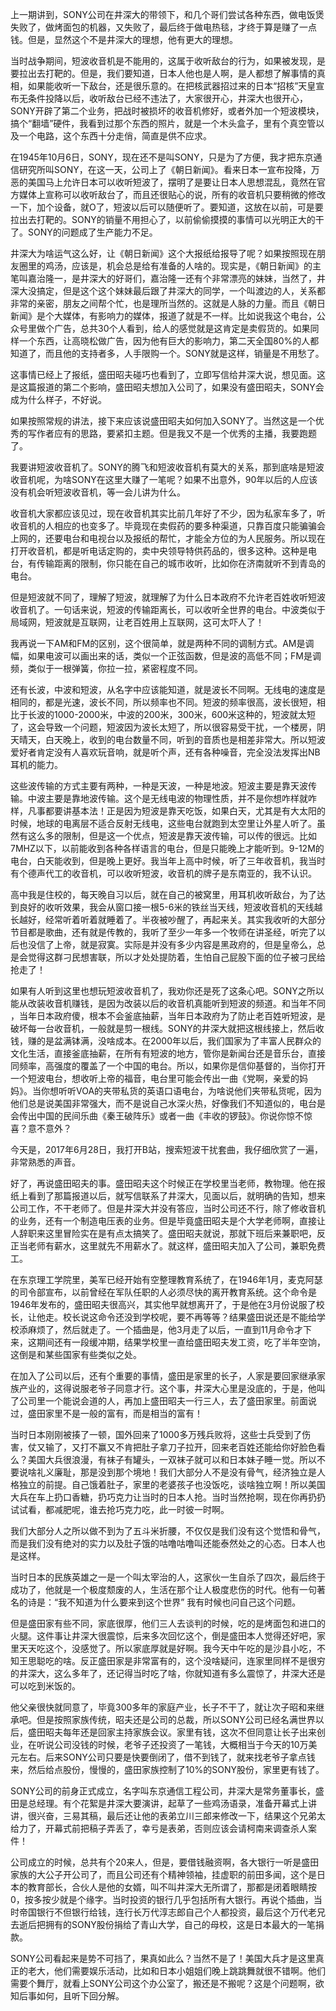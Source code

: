 上一期讲到，SONY公司在井深大的带领下，和几个哥们尝试各种东西，做电饭煲失败了，做烤面包的机器，又失败了，最后终于做电热毯，才终于算是赚了一点钱。但是，显然这个不是井深大的理想，他有更大的理想。

当时战争期间，短波收音机是不能用的，这属于收听敌台的行为，如果被发现，是要拉出去打靶的。但是，我们要知道，日本人他也是人啊，是人都想了解事情的真相，如果能收听一下敌台，还是很乐意的。在把核武器招过来的日本“招核”天皇宣布无条件投降以后，收听敌台已经不违法了，大家很开心，井深大也很开心，SONY开辟了第二个业务，把战时被损坏的收音机修好，或者外加一个短波模块，搞个“翻墙”硬件，我看到过那个东西的照片，就是一个木头盒子，里有个真空管以及一个电路，这个东西十分走俏，简直是供不应求。

在1945年10月6日，SONY，现在还不是叫SONY，只是为了方便，我才把东京通信研究所叫SONY，在这一天，公司上了《朝日新闻》。看来日本一宣布投降，万恶的美国马上允许日本可以收听短波了，摆明了是要让日本人思想混乱，竟然在官方媒体上宣称可以收听敌台了，而且还很贴心的说，所有的收音机只要稍微的修改一下，加个设备，就O了，短波以后可以随便听了。要知道，这放在以前，可是要拉出去打靶的。SONY的销量不用担心了，以前偷偷摸摸的事情可以光明正大的干了。SONY的问题成了生产能力不足。

井深大为啥运气这么好，让《朝日新闻》这个大报纸给报导了呢？如果按照现在朋友圈里的鸡汤，应该是，机会总是给有准备的人啥的。现实是，《朝日新闻》的主笔叫嘉治隆一，是井深大的好哥们，嘉治隆一还有个非常漂亮的妹妹，当然了，井深大没搞定，但是这个这个妹妹最后跟了井深大的同学，一个叫渡边的人，关系都非常的亲密，朋友之间帮个忙，也是理所当然的。这就是人脉的力量。而且《朝日新闻》是个大媒体，有影响力的媒体，报道了就是不一样。比如说我这个电台，公众号里做个广告，总共30个人看到，给人的感觉就是这肯定是卖假货的。如果同样一个东西，让高晓松做广告，因为他有巨大的影响力，第二天全国80%的人都知道了，而且他的支持者多，人手限购一个。SONY就是这样，销量是不用愁了。

这事情已经上了报纸，盛田昭夫碰巧也看到了，立即写信给井深大说，想见面。这是这篇报道的第二个影响，盛田昭夫想加入公司了，如果没有盛田昭夫，SONY会成为什么样子，不好说。

如果按照常规的讲法，接下来应该说盛田昭夫如何加入SONY了。当然这是一个优秀的写作者应有的思路，要紧扣主题。但是我又不是一个优秀的主播，我要跑题了。

我要讲短波收音机了。SONY的腾飞和短波收音机有莫大的关系，那到底啥是短波收音机呢，为啥SONY在这里大赚了一笔呢？如果不出意外，90年以后的人应该没有机会听短波收音机，等一会儿讲为什么。

收音机大家都应该见过，现在收音机其实比前几年好了不少，因为私家车多了，听收音机的人相应的也变多了。毕竟现在卖假药的要多种渠道，只靠百度只能骗骗会上网的，还要电台和电视台以及报纸的帮忙，才能全方位的为人民服务。所以现在打开收音机，都是听电话定购的，卖中央领导特供药品的，很多这种。这种是电台，有传输距离的限制，你只能在自己的城市收听，比如你在济南就听不到青岛的电台。

但是短波就不同了，理解了短波，就理解了为什么日本政府不允许老百姓收听短波收音机了。一句话来说，短波的传输距离长，可以收听全世界的电台。中波类似于局域网，短波就是互联网，让老百姓用上互联网，这可太吓人了！

我再说一下AM和FM的区别，这个很简单，就是两种不同的调制方式。AM是调幅，如果电波可以画出来的话，类似一个正弦函数，但是波的高低不同；FM是调频，类似于一根弹簧，你拉一拉，紧密程度不同。

还有长波，中波和短波，从名字中应该能知道，就是波长不同啊。无线电的速度是相同的，都是光速，波长不同，所以频率也不同。短波的频率很高，波长很短，相比于长波的1000-2000米，中波的200米，300米，600米这种的，短波就太短了，这会导致一个问题，短波因为波长太短了，所以很容易受干扰，一个楼房，阴天晴天，白天晚上，收到的电台数量不同，听到的音质也是相差非常大。所以短波爱好者肯定没有人喜欢玩音响，就是听个声，还有各种噪音，完全没法发挥出NB耳机的能力。

这些波传输的方式主要有两种，一种是天波，一种是地波。短波主要是靠天波传输。中波主要是靠地波传输。这个是无线电波的物理性质，并不是你想咋样就咋样，凡事都要讲基本法！正是因为短波是靠天吃饭，如果白天，尤其是有大太阳的时候，地球的电离层不适合反射无线电，这些电台就跑到太空里让外星人听了。虽然有这么多的限制，但是这一个优点，短波是靠天波传输，可以传的很远。比如7MHZ以下，以前能收到各种各样语言的电台，但是只能晚上才能听到。9-12M的电台，白天能收到，但是晚上更好。我当年上高中时候，听了三年收音机，我当时有个德声代工的收音机，可以收听短波，收音机的牌子是东南亚的，我不认识。

高中我是住校的，每天晚自习以后，就在自己的被窝里，用耳机收听敌台，为了达到良好的收听效果，我会从窗口接一根5-6米的铁丝当天线，短波收音机的天线越长越好，经常听着听着就睡着了。半夜被吵醒了，再起来关。其实我收听的大部分节目都是歌曲，还有就是传教的，我听了至少一年多一个牧师在讲圣经，听完了以后也没信了上帝，就是寂寞。实际是并没有多少内容是黑政府的，但是皇帝么，总是会觉得这群刁民想害联，所以才处处提防着，生怕自己屁股下面的位子被刁民给抢走了！

如果有人听到这里也想玩短波收音机了，我劝你还是死了这条心吧。SONY之所以能从改装收音机赚钱，是因为改装以后的收音机真能听到短波的频道。和当年不同 ，当年日本政府傻，根本不会釜底抽薪，当年日本政府为了防止老百姓听短波，是破坏每一台收音机，一般就是剪一根线。SONY的井深大就把这根线接上，然后收钱，赚的是盆满钵满，没啥成本。在2000年以后，我们国家为了丰富人民群众的文化生活，直接釜底抽薪，在所有有短波的地方，管你是新闻台还是音乐台，直接同频率，高强度的覆盖了一个中国的电台。所以，如果你是信仰基督的，当你打开一个短波电台，想收听上帝的福音，电台里可能会传出一曲《党啊，亲爱的妈妈》。当你想听听VOA的夹带私货的英语口语电台，为啥说他们夹带私货呢，因为他们总是说美国非常强大，而不是说自己水深火热，好像我们不知道似的，电台是会传出中国的民间乐曲《秦王破阵乐》或者一曲《丰收的锣鼓》。你说你惊不惊喜？意不意外？

今天是，2017年6月28日，我打开B站，搜索短波干扰套曲，我仔细欣赏了一遍，非常熟悉的声音。

好了，再说盛田昭夫的事。盛田昭夫这个时候正在学校里当老师，教物理。他在报纸上看到了那篇报道以后，就写信联系了井深大，见面以后，就明确的告知，想来公司工作，不干老师了。但是井深大并没有答应，当时公司还不行，除了修收音机的业务，还有一个制造电压表的业务。但是毕竟盛田昭夫是个大学老师啊，直接让人辞职来这里冒险实在是有点太搞笑了。盛田昭夫就说，那就下班后来兼职吧，反正当老师有薪水，这里就先不用薪水了。就这样，盛田昭夫加入了公司，兼职免费工。

在东京理工学院里，美军已经开始有空整理教育系统了，在1946年1月，麦克阿瑟的司令部宣布，以前曾经在军队任职的人必须尽快的离开教育系统。这个命令是1946年发布的，盛田昭夫很高兴，其实他早就想离开了，于是他在3月份说服了校长，让他走。校长说这命令还没到学校呢，要不再等等？结果盛田说还是不能给学校添麻烦了，然后就走了。一个插曲是，他3月走了以后，一直到11月命令才下来，这期间还有一段缓冲期，结果学校里一直给盛田昭夫发工资，吃了半年空饷，这倒是和某些国家有些类似之处。

在加入了公司以后，还有个重要的事情，盛田是家里的长子，人家是要回家继承家族产业的，这得说服老爷子同意才行。这个事，井深大心里是没底的，于是，他叫了公司里一个能说会道的人，再加上盛田昭夫一行三人，去了盛田家里。前面说过，盛田家里不是一般的富有，而是相当的富有！

当时日本刚刚被揍了一顿，国外回来了1000多万残兵败将，这些士兵受到了伤害，仗又输了，又打不赢又不肯把肚子拿刀子拉开，回来老百姓还能给你好脸色看么？美国大兵很浪漫，有袜子有罐头，一双袜子就可以和日本妹子睡一觉。所以不要说啥礼义廉耻，那是没到那个境地！我们大部分人不是没有骨气，经济独立是人格独立的前提。自己饿着肚子，家里的老婆孩子也没饭吃，谈啥独立啊！所以美国大兵在车上扔口香糖，扔巧克力让当时的日本人抢。当时当然抢啊，现在你再扔扔试试看，都减肥呢，谁去抢巧克力吃，此一时彼一时啊。

我们大部分人之所以做不到为了五斗米折腰，不仅仅是我们没有这个觉悟和骨气，而是我们没有绝对的实力以及肚子饿的咕噜咕噜叫还能泰然处之的心态。日本人也是这样。

当时日本的民族英雄之一是一个叫太宰治的人，这家伙一生自杀了四次，最后终于成功了，他就是一个极度颓废的人，生活在那个让人极度悲伤的时代。他有一句著名的诗是：“我不知道为什么要来到这个世界” 我有时候也问自己这个问题。

但是盛田家有些不同，家底很厚，他们三人去谈判的时候，吃的是烤面包和进口的火腿。这件事让井深大很震惊，后来多次回忆这个，倒是盛田本人觉得还好吧，家里天天吃这个，没感觉了。所以家底厚就是好啊。我今天中午吃的是沙县小吃，不知王思聪吃的啥。反正盛田家是非常富有的，这个没啥疑问，连家里同样不是很穷的井深大，这么多年了，还记得当时吃了啥，你就知道有多么震惊了，井深大还是可以吃到米饭的。

他父亲很快就同意了，毕竟300多年的家庭产业，长子不干了，就让次子昭和来继承吧。但是按照家族传统，昭夫还是公司的总裁，所以SONY公司已经名满世界以后，盛田昭夫每年还是回家主持家族会议。家里有钱，这次不但同意让长子出来创业，在听说公司没钱的时候，老爷子还投资了一笔钱，大概相当于今天的10万美元左右。后来SONY公司只要是快要倒闭了，借不到钱了，就来找老爷子拿点钱来，然后给点股份，慢慢的，盛田家族控制了10%的SONY股份，家里更有钱了。

SONY公司的前身正式成立，名字叫东京通信工程公司，井深大是常务董事长，盛田是总经理。有个花絮是井深大要演讲，起草了一些鸡汤语录，准备开幕式上讲讲，很兴奋，三易其稿，最后还让他的表弟立川三郎来修改一下，结果这个兄弟太给力了，开幕式前把稿子弄丢了，幸亏是表弟，否则应该会请柯南来调查杀人案件！

公司成立的时候，总共有个20来人，但是，要借钱融资啊，各大银行一听是盛田家族的大公子开公司了，而且公司还有个精神领袖，挂虚职的前田多闻，这个是日本的教育部长，合伙人是他的女婿，叫不叫井深大无所谓了，那都是闭着眼睛按0，按多按少就是个缘字。当时投资的银行几乎包括所有大银行。再说个插曲，当时帝国银行不但银行给钱，连行长万代淳志郎自己个人都投资，最后这个万代老兄去逝后把拥有的SONY股份捐给了青山大学，自己的母校，这是日本最大的一笔捐款。

SONY公司看起来是势不可挡了，果真如此么？当然不是了！美国大兵才是这里真正的老大，他们需要娱乐活动，比如和日本小姐姐们晚上跳跳舞就很不错啊。他们需要个舞厅，就看上SONY公司这个办公室了，搬还是不搬呢？这是个问题啊，欲知后事如何，且听下回分解。
